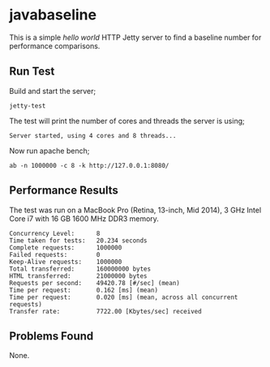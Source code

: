 # javabaseline

This is a simple _hello world_ HTTP Jetty server to find a baseline number for performance comparisons.

## Run Test

Build and start the server;

	jetty-test

The test will print the number of cores and threads the server is using;

	Server started, using 4 cores and 8 threads...

Now run apache bench;

	ab -n 1000000 -c 8 -k http://127.0.0.1:8080/

## Performance Results

The test was run on a MacBook Pro (Retina, 13-inch, Mid 2014), 3 GHz Intel Core i7 with 16 GB 1600 MHz DDR3 memory.

	Concurrency Level:      8
	Time taken for tests:   20.234 seconds
	Complete requests:      1000000
	Failed requests:        0
	Keep-Alive requests:    1000000
	Total transferred:      160000000 bytes
	HTML transferred:       21000000 bytes
	Requests per second:    49420.78 [#/sec] (mean)
	Time per request:       0.162 [ms] (mean)
	Time per request:       0.020 [ms] (mean, across all concurrent requests)
	Transfer rate:          7722.00 [Kbytes/sec] received

## Problems Found

None.
